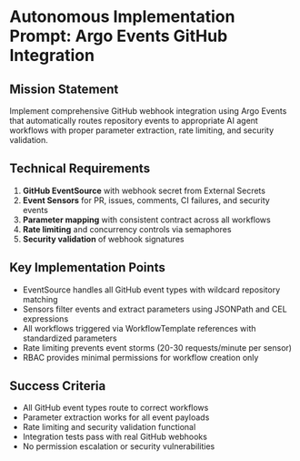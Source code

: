 # Autonomous Implementation Prompt: Argo Events GitHub Integration

## Mission Statement
Implement comprehensive GitHub webhook integration using Argo Events that automatically routes repository events to appropriate AI agent workflows with proper parameter extraction, rate limiting, and security validation.

## Technical Requirements
1. **GitHub EventSource** with webhook secret from External Secrets
2. **Event Sensors** for PR, issues, comments, CI failures, and security events
3. **Parameter mapping** with consistent contract across all workflows
4. **Rate limiting** and concurrency controls via semaphores
5. **Security validation** of webhook signatures

## Key Implementation Points
- EventSource handles all GitHub event types with wildcard repository matching
- Sensors filter events and extract parameters using JSONPath and CEL expressions
- All workflows triggered via WorkflowTemplate references with standardized parameters
- Rate limiting prevents event storms (20-30 requests/minute per sensor)
- RBAC provides minimal permissions for workflow creation only

## Success Criteria
- All GitHub event types route to correct workflows
- Parameter extraction works for all event payloads
- Rate limiting and security validation functional
- Integration tests pass with real GitHub webhooks
- No permission escalation or security vulnerabilities
